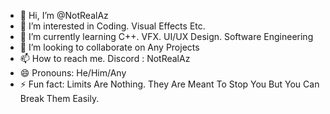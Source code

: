 - 👋 Hi, I’m @NotRealAz
- 👀 I’m interested in Coding. Visual Effects Etc.
- 🌱 I’m currently learning C++. VFX. UI/UX Design. Software Engineering 
- 💞️ I’m looking to collaborate on Any Projects
- 📫 How to reach me. Discord : NotRealAz
- 😄 Pronouns: He/Him/Any
- ⚡ Fun fact: Limits Are Nothing. They Are Meant To Stop You But You Can Break Them Easily.

<!---
NotRealAz/NotRealAz is a ✨ special ✨ repository because its `README.md` (this file) appears on your GitHub profile.
You can click the Preview link to take a look at your changes.
--->
